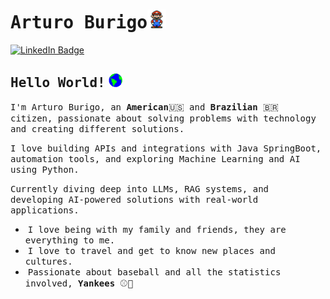 # <samp>Arturo Burigo</samp><img src="https://github.com/arturoburigo/arturoburigo/blob/master/assets/mario_hello_big.gif" width="30px" height="30px">

[![LinkedIn Badge](https://img.shields.io/badge/LinkedIn-%23E4405F.svg?&style=flat-square&logo=linkedin&logoColor=white&color=071A2C&link=https://www.linkedin.com/in/arturoburigo/)](https://www.linkedin.com/in/arturoburigo/)

## <samp>Hello World!</samp> <img src="https://github.com/arturoburigo/arturoburigo/blob/master/assets/earth.gif" width="22px" height="22px">

<samp>I'm Arturo Burigo, an __American__🇺🇸 and __Brazilian__ 🇧🇷 citizen, passionate about solving problems with technology and creating different solutions.</samp>

<samp>I love building APIs and integrations with Java SpringBoot, automation tools, and exploring Machine Learning and AI using Python.</samp>

<samp>Currently diving deep into LLMs, RAG systems, and developing AI-powered solutions with real-world applications.</samp>

- &nbsp;<samp>I love being with my family and friends, they are everything to me.</samp>
- &nbsp;<samp>I love to travel and get to know new places and cultures.</samp>
- &nbsp;<samp>Passionate about baseball and all the statistics involved, __Yankees__ ⚾️🗽</samp>


